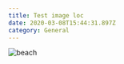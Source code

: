 ```yaml
---
title: Test image loc
date: 2020-03-08T15:44:31.897Z
category: General
---
```

![beach](images/33017694648_9f62a8ca25_k.jpg "beach night")
